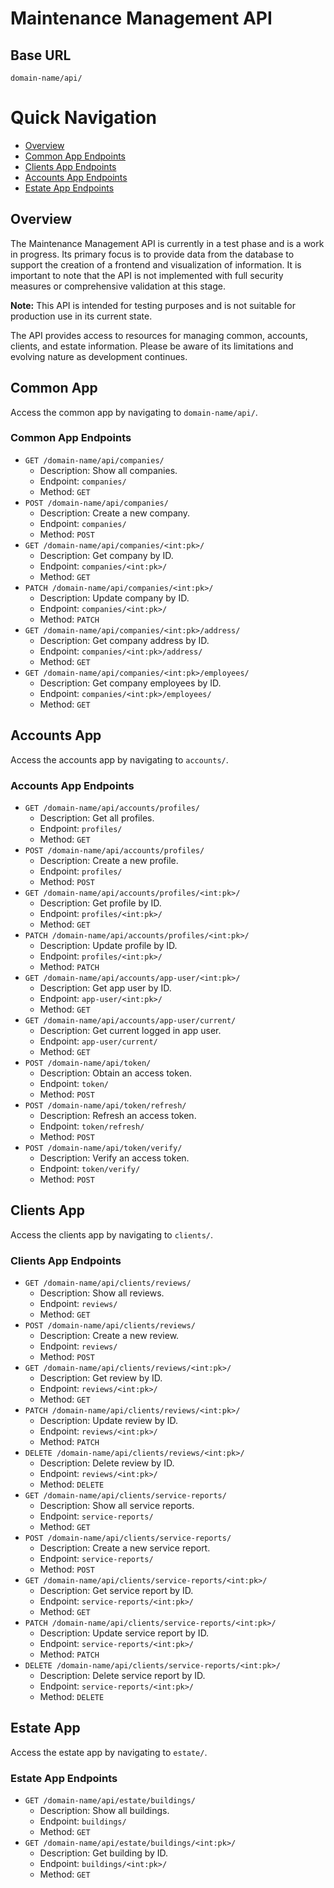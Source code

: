 # Maintenance Management API

## Base URL
`domain-name/api/`
# Quick Navigation


- [Overview](#overview)
- [Common App Endpoints](#common-app-endpoints)
- [Clients App Endpoints](#clients-app-endpoints)
- [Accounts App Endpoints](#accounts-app-endpoints)
- [Estate App Endpoints](#estate-app-endpoints)
## Overview
The Maintenance Management API is currently in a test phase and is a work in progress. Its primary focus is to provide data from the database to support the creation of a frontend and visualization of information. It is important to note that the API is not implemented with full security measures or comprehensive validation at this stage.

**Note:** This API is intended for testing purposes and is not suitable for production use in its current state.

The API provides access to resources for managing common, accounts, clients, and estate information. Please be aware of its limitations and evolving nature as development continues.

## Common App
Access the common app by navigating to `domain-name/api/`.

### Common App Endpoints
- `GET /domain-name/api/companies/`
  - Description: Show all companies.
  - Endpoint: `companies/`
  - Method: `GET`
- `POST /domain-name/api/companies/`
  - Description: Create a new company.
  - Endpoint: `companies/`
  - Method: `POST`
- `GET /domain-name/api/companies/<int:pk>/`
  - Description: Get company by ID.
  - Endpoint: `companies/<int:pk>/`
  - Method: `GET`
- `PATCH /domain-name/api/companies/<int:pk>/`
  - Description: Update company by ID.
  - Endpoint: `companies/<int:pk>/`
  - Method: `PATCH`
- `GET /domain-name/api/companies/<int:pk>/address/`
  - Description: Get company address by ID.
  - Endpoint: `companies/<int:pk>/address/`
  - Method: `GET`
- `GET /domain-name/api/companies/<int:pk>/employees/`
  - Description: Get company employees by ID.
  - Endpoint: `companies/<int:pk>/employees/`
  - Method: `GET`


## Accounts App
Access the accounts app by navigating to `accounts/`.

### Accounts App Endpoints
- `GET /domain-name/api/accounts/profiles/`
  - Description: Get all profiles.
  - Endpoint: `profiles/`
  - Method: `GET`
- `POST /domain-name/api/accounts/profiles/`
  - Description: Create a new profile.
  - Endpoint: `profiles/`
  - Method: `POST`
- `GET /domain-name/api/accounts/profiles/<int:pk>/`
  - Description: Get profile by ID.
  - Endpoint: `profiles/<int:pk>/`
  - Method: `GET`
- `PATCH /domain-name/api/accounts/profiles/<int:pk>/`
  - Description: Update profile by ID.
  - Endpoint: `profiles/<int:pk>/`
  - Method: `PATCH`
- `GET /domain-name/api/accounts/app-user/<int:pk>/`
  - Description: Get app user by ID.
  - Endpoint: `app-user/<int:pk>/`
  - Method: `GET`
- `GET /domain-name/api/accounts/app-user/current/`
  - Description: Get current logged in app user.
  - Endpoint: `app-user/current/`
  - Method: `GET`
- `POST /domain-name/api/token/`
  - Description: Obtain an access token.
  - Endpoint: `token/`
  - Method: `POST`
- `POST /domain-name/api/token/refresh/`
  - Description: Refresh an access token.
  - Endpoint: `token/refresh/`
  - Method: `POST`
- `POST /domain-name/api/token/verify/`
  - Description: Verify an access token.
  - Endpoint: `token/verify/`
  - Method: `POST`

## Clients App
Access the clients app by navigating to `clients/`.

### Clients App Endpoints
- `GET /domain-name/api/clients/reviews/`
  - Description: Show all reviews.
  - Endpoint: `reviews/`
  - Method: `GET`
- `POST /domain-name/api/clients/reviews/`
  - Description: Create a new review.
  - Endpoint: `reviews/`
  - Method: `POST`
- `GET /domain-name/api/clients/reviews/<int:pk>/`
  - Description: Get review by ID.
  - Endpoint: `reviews/<int:pk>/`
  - Method: `GET`
- `PATCH /domain-name/api/clients/reviews/<int:pk>/`
  - Description: Update review by ID.
  - Endpoint: `reviews/<int:pk>/`
  - Method: `PATCH`
- `DELETE /domain-name/api/clients/reviews/<int:pk>/`
  - Description: Delete review by ID.
  - Endpoint: `reviews/<int:pk>/`
  - Method: `DELETE`
- `GET /domain-name/api/clients/service-reports/`
  - Description: Show all service reports.
  - Endpoint: `service-reports/`
  - Method: `GET`
- `POST /domain-name/api/clients/service-reports/`
  - Description: Create a new service report.
  - Endpoint: `service-reports/`
  - Method: `POST`
- `GET /domain-name/api/clients/service-reports/<int:pk>/`
  - Description: Get service report by ID.
  - Endpoint: `service-reports/<int:pk>/`
  - Method: `GET`
- `PATCH /domain-name/api/clients/service-reports/<int:pk>/`
  - Description: Update service report by ID.
  - Endpoint: `service-reports/<int:pk>/`
  - Method: `PATCH`
- `DELETE /domain-name/api/clients/service-reports/<int:pk>/`
  - Description: Delete service report by ID.
  - Endpoint: `service-reports/<int:pk>/`
  - Method: `DELETE`

## Estate App
Access the estate app by navigating to `estate/`.

### Estate App Endpoints
- `GET /domain-name/api/estate/buildings/`
  - Description: Show all buildings.
  - Endpoint: `buildings/`
  - Method: `GET`
- `GET /domain-name/api/estate/buildings/<int:pk>/`
  - Description: Get building by ID.
  - Endpoint: `buildings/<int:pk>/`
  - Method: `GET`

